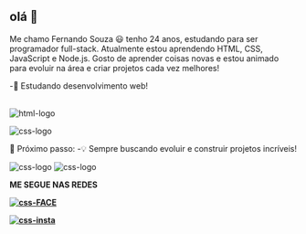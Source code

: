 ## olá 👋
Me chamo Fernando Souza 😃 tenho 24 anos, estudando para ser programador full-stack.
Atualmente estou aprendendo HTML, CSS, JavaScript e Node.js.
Gosto de aprender coisas novas e estou animado para evoluir na área e criar projetos cada vez melhores!

-📘  Estudando desenvolvimento web!<br>


<br> <img src="https://img.shields.io/badge/HTML5-E34F26?style=for-the-badge&logo=html5&logoColor=white" alt="html-logo"/>

<img src="https://img.shields.io/badge/CSS3-1572B6?style=for-the-badge&logo=css3&logoColor=white" alt="css-logo"/>

🧠 Próximo passo: 
-💡 Sempre buscando evoluir e construir projetos incríveis!


<img src="https://img.shields.io/badge/JavaScript-323330?style=for-the-badge&logo=javascript&logoColor=F7DF1E" alt="css-logo"/>

<img src="https://img.shields.io/badge/Node.js-43853D?style=for-the-badge&logo=node.js&logoColor=white" alt="css-logo"/>

<b>ME SEGUE NAS REDES<b> 

<a href="https://www.facebook.com/Nando.Souza8?locale=pt_BR"><img src="https://img.shields.io/badge/Facebook-1877F2?style=for-the-badge&logo=facebook&logoColor=white" alt="css-FACE" target="_blank"/></a>

<a href="https://www.instagram.com/fernando_souza2111/"><img src="https://img.shields.io/badge/Instagram-E4405F?style=for-the-badge&logo=instagram&logoColor=white" alt="css-insta" target="_blank"/><a/>
